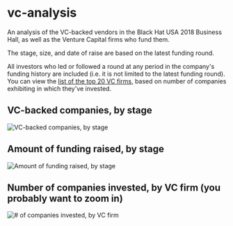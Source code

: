 # vc-analysis
An analysis of the VC-backed vendors in the Black Hat USA 2018 Business Hall, as well as the Venture Capital firms who fund them.

The stage, size, and date of raise are based on the latest funding round.

All investors who led or followed a round at any period in the company's funding history are included (i.e. it is not limited to the latest funding round). You can view the [list of the top 20 VC firms](https://github.com/swagitda/bhusa2018-bizhall/blob/master/vc-analysis/top20-vc.md), based on number of companies exhibiting in which they've invested. 

## VC-backed companies, by stage
![VC-backed companies, by stage](https://github.com/swagitda/bhusa2018-bizhall/blob/master/vc-analysis/vc-by-round.png)

## Amount of funding raised, by stage
![Amount of funding raised, by stage](https://github.com/swagitda/bhusa2018-bizhall/blob/master/vc-analysis/vc-funding-by-stage.png)

## Number of companies invested, by VC firm (you probably want to zoom in)
![# of companies invested, by VC firm](https://github.com/swagitda/bhusa2018-bizhall/blob/master/vc-analysis/vc-fund-count-with-names.png)


